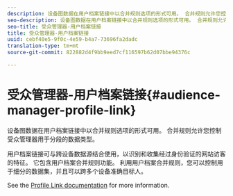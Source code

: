 ```yaml
---
description: 设备图数据在用户档案链接中以合并规则选项的形式可用。 合并规则允许您控制受众管理器用于分段的数据类型。
seo-description: 设备图数据在用户档案链接中以合并规则选项的形式可用。 合并规则允许您控制受众管理器用于分段的数据类型。
seo-title: 受众管理器-用户档案链接
title: 受众管理器-用户档案链接
uuid: cebf40e5-9f0c-4e59-b4a7-73696fa2dadc
translation-type: tm+mt
source-git-commit: 822882d4f9bb9eed7cf116597b62d07bbe94376c

---
```



# 受众管理器-用户档案链接{#audience-manager-profile-link}

设备图数据在用户档案链接中以合并规则选项的形式可用。 合并规则允许您控制受众管理器用于分段的数据类型。

用户档案链接可与跨设备数据源结合使用，以识别和收集经过身份验证的网站访客的特征。 它包含用户档案合并规则功能。 利用用户档案合并规则，您可以控制用于细分的数据集，并且可以跨多个设备准确目标人。

See the [Profile Link documentation](https://docs.adobe.com/content/help/en/audience-manager/user-guide/features/profile-merge-rules/merge-rules-overview.html) for more information.
